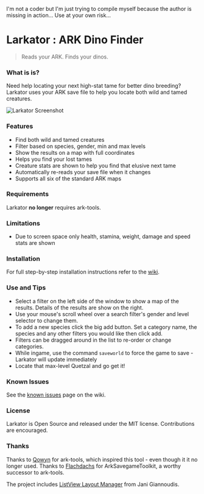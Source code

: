 I'm not a coder but I'm just trying to compile myself because the author is missing in action...
Use at your own risk...




# Larkator : ARK Dino Finder
> Reads your ARK. Finds your dinos.

### What is is?
Need help locating your next high-stat tame for better dino breeding?
Larkator uses your ARK save file to help you locate both wild and tamed creatures.

![Larkator Screenshot](Assets/screenshot.png)

### Features
 - Find both wild and tamed creatures
 - Filter based on species, gender, min and max levels
 - Show the results on a map with full coordinates
 - Helps you find your lost tames
 - Creature stats are shown to help you find that elusive next tame
 - Automatically re-reads your save file when it changes
 - Supports all six of the standard ARK maps

### Requirements
Larkator **no longer** requires ark-tools.

### Limitations
 - Due to screen space only health, stamina, weight, damage and speed stats are shown

### Installation
For full step-by-step installation instructions refer to the [wiki](https://github.com/coldino/Larkator/wiki/Installation).

### Use and Tips
 - Select a filter on the left side of the window to show a map of the results. Details of the results are show on the right.
 - Use your mouse's scroll wheel over a search filter's gender and level selector to change them.
 - To add a new species click the big add button. Set a category name, the species and any other filters you would like then click add.
 - Filters can be dragged around in the list to re-order or change categories.
 - While ingame, use the command `saveworld` to force the game to save - Larkator will update immediately
 - Locate that max-level Quetzal and go get it!

### Known Issues
See the [known issues](https://github.com/coldino/Larkator/wiki/Known-Issues) page on the wiki.

### License
Larkator is Open Source and released under the MIT license. Contributions are encouraged.

### Thanks
Thanks to [Qowyn](https://github.com/Qowyn) for ark-tools, which inspired this tool - even though it it no longer used.
Thanks to [Flachdachs](https://github.com/Flachdachs) for ArkSavegameToolkit, a worthy successor to ark-tools.

The project includes [ListView Layout Manager](https://www.codeproject.com/Articles/25058/ListView-Layout-Manager) from Jani Giannoudis.
